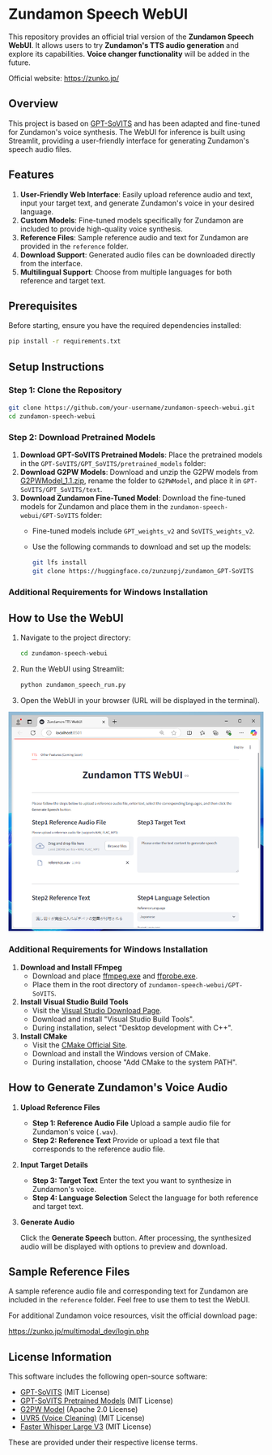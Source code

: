 # Zundamon Speech WebUI

This repository provides an official trial version of the **Zundamon Speech WebUI**. It allows users to try **Zundamon's TTS audio generation** and explore its capabilities. **Voice changer functionality** will be added in the future.

Official website: https://zunko.jp/

## Overview

This project is based on [GPT-SoVITS](https://github.com/RVC-Boss/GPT-SoVITS) and has been adapted and fine-tuned for Zundamon's voice synthesis. The WebUI for inference is built using Streamlit, providing a user-friendly interface for generating Zundamon's speech audio files.

## Features

1. **User-Friendly Web Interface**: Easily upload reference audio and text, input your target text, and generate Zundamon's voice in your desired language.
2. **Custom Models**: Fine-tuned models specifically for Zundamon are included to provide high-quality voice synthesis.
3. **Reference Files**: Sample reference audio and text for Zundamon are provided in the `reference` folder.
4. **Download Support**: Generated audio files can be downloaded directly from the interface.
5. **Multilingual Support**: Choose from multiple languages for both reference and target text.

## Prerequisites

Before starting, ensure you have the required dependencies installed:

```bash
pip install -r requirements.txt
```

## Setup Instructions

### Step 1: Clone the Repository

```bash
git clone https://github.com/your-username/zundamon-speech-webui.git
cd zundamon-speech-webui
```

### Step 2: Download Pretrained Models

1. **Download GPT-SoVITS Pretrained Models**: Place the pretrained models in the `GPT-SoVITS/GPT_SoVITS/pretrained_models` folder:
2. **Download G2PW Models**: Download and unzip the G2PW models from [G2PWModel_1.1.zip](https://paddlespeech.bj.bcebos.com/Parakeet/released_models/g2p/G2PWModel_1.1.zip), rename the folder to `G2PWModel`, and place it in `GPT-SoVITS/GPT_SoVITS/text`.
3. **Download Zundamon Fine-Tuned Model**:
Download the fine-tuned models for Zundamon and place them in the `zundamon-speech-webui/GPT-SoVITS` folder:
    - Fine-tuned models include `GPT_weights_v2` and `SoVITS_weights_v2`.
    - Use the following commands to download and set up the models:
        
        ```bash
        git lfs install
        git clone https://huggingface.co/zunzunpj/zundamon_GPT-SoVITS
        ```
        

### Additional Requirements for Windows Installation

## How to Use the WebUI

1. Navigate to the project directory:
    
    ```bash
    cd zundamon-speech-webui
    ```
    
2. Run the WebUI using Streamlit:
    
    ```bash
    python zundamon_speech_run.py
    ```
    
3. Open the WebUI in your browser (URL will be displayed in the terminal).

![Zundamon WebUI Example](imgs/webui.PNG)

### Additional Requirements for Windows Installation

1. **Download and Install FFmpeg**
    - Download and place [ffmpeg.exe](https://huggingface.co/lj1995/VoiceConversionWebUI/blob/main/ffmpeg.exe) and [ffprobe.exe](https://huggingface.co/lj1995/VoiceConversionWebUI/blob/main/ffprobe.exe).
    - Place them in the root directory of `zundamon-speech-webui/GPT-SoVITS`.
2. **Install Visual Studio Build Tools**
    - Visit the [Visual Studio Download Page](https://visualstudio.microsoft.com/visual-cpp-build-tools/).
    - Download and install "Visual Studio Build Tools".
    - During installation, select "Desktop development with C++".
3. **Install CMake**
    - Visit the [CMake Official Site](https://cmake.org/download/).
    - Download and install the Windows version of CMake.
    - During installation, choose "Add CMake to the system PATH".

## How to Generate Zundamon's Voice Audio

1. **Upload Reference Files**
    - **Step 1: Reference Audio File** Upload a sample audio file for Zundamon's voice (`.wav`).
    - **Step 2: Reference Text** Provide or upload a text file that corresponds to the reference audio file.
2. **Input Target Details**
    - **Step 3: Target Text** Enter the text you want to synthesize in Zundamon's voice.
    - **Step 4: Language Selection** Select the language for both reference and target text.
3. **Generate Audio**
    
    Click the **Generate Speech** button. After processing, the synthesized audio will be displayed with options to preview and download.
    

## Sample Reference Files

A sample reference audio file and corresponding text for Zundamon are included in the `reference` folder. Feel free to use them to test the WebUI.

For additional Zundamon voice resources, visit the official download page:

https://zunko.jp/multimodal_dev/login.php

## License Information

This software includes the following open-source software:

- [GPT-SoVITS](https://github.com/RVC-Boss/GPT-SoVITS) (MIT License)
- [GPT-SoVITS Pretrained Models](https://huggingface.co/lj1995/GPT-SoVITS) (MIT License)
- [G2PW Model](https://github.com/GitYCC/g2pW) (Apache 2.0 License)
- [UVR5 (Voice Cleaning)](https://huggingface.co/lj1995/VoiceConversionWebUI/tree/main/uvr5_weights) (MIT License)
- [Faster Whisper Large V3](https://huggingface.co/Systran/faster-whisper-large-v3) (MIT License)

These are provided under their respective license terms.